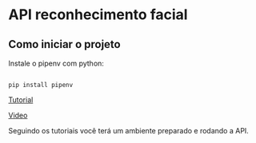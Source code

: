 # API reconhecimento facial

## Como iniciar o projeto

Instale o pipenv com python:

```shell

pip install pipenv
```

[Tutorial](https://medium.com/@patrickporto/introdu%C3%A7%C3%A3o-ao-pipenv-49aa9685dfe4)

[Video](https://www.youtube.com/watch?v=-Cij72MABgM)


Seguindo os tutoriais você terá um ambiente preparado e rodando a API.